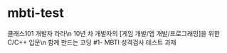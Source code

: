 # mbti-test

 클래스101 개발자 라라\n
 10년 차 개발자의 [게임 개발/앱 개발/프로그래밍]을 위한 C/C++ 입문\n
 함께 만드는 코딩 #1- MBTI 성격검사 테스트 과제
 
 
 
